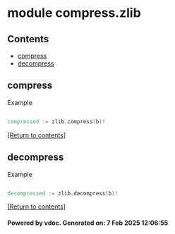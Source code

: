 # module compress.zlib


## Contents
- [compress](#compress)
- [decompress](#decompress)

## compress
Example
```v

compressed := zlib.compress(b)!

```

[[Return to contents]](#Contents)

## decompress
Example
```v

decompressed := zlib.decompress(b)!

```

[[Return to contents]](#Contents)

#### Powered by vdoc. Generated on: 7 Feb 2025 12:06:55
